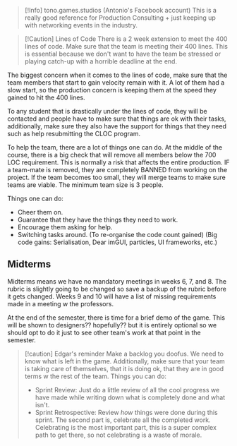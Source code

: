 > [!Info] tono.games.studios (Antonio's Facebook account)
> This is a really good reference for Production Consulting + just keeping up with networking events in the industry.

>[!Caution] Lines of Code
>There is a 2 week extension to meet the 400 lines of code. Make sure that the team is meeting their 400 lines. This is essential because we don't want to have the team be stressed or playing catch-up with a horrible deadline at the end.

The biggest concern when it comes to the lines of code, make sure that the team members that start to gain velocity remain with it. A lot of them had a slow start, so the production concern is keeping them at the speed they gained to hit the 400 lines.

To any student that is drastically under the lines of code, they will be contacted and people have to make sure that things are ok with their tasks, additionally, make sure they also have the support for things that they need such as help resubmitting the CLOC program.

To help the team, there are a lot of things one can do. At the middle of the course, there is a big check that will remove all members below the 700 LOC requirement. This is normally a risk that affects the entire production. IF a team-mate is removed, they are completely BANNED from working on the project. If the team becomes too small, they will merge teams to make sure teams are viable. The minimum team size is 3 people.

Things one can do:
- Cheer them on.
- Guarantee that they have the things they need to work.
- Encourage them asking for help.
- Switching tasks around. (To re-organise the code count gained) (Big code gains: Serialisation, Dear imGUI, particles, UI frameworks, etc.)

## Midterms
Midterms means we have no mandatory meetings in weeks 6, 7, and 8.
The rubric is slightly going to be changed so save a backup of the rubric before it gets changed.
Weeks 9 and 10 will have a list of missing requirements made in a meeting w the professors.

At the end of the semester, there is time for a brief demo of the game. This will be shown to designers?? hopefully?? but it is entirely optional so we should opt to do it just to see other team's work at that point in the semester.


>[!caution] Edgar's reminder
>Make a backlog you doofus. We need to know what is left in the game.
>Additionally, make sure that your team is taking care of themselves, that it is doing ok, that they are in good terms w the rest of the team. Things you can do:
>- Sprint Review: Just do a little review of all the cool progress we have made while writing down what is completely done and what isn't.
>- Sprint Retrospective: Review *how* things were done during this sprint. The second part is, celebrate all the completed work. Celebrating is the most important part, this is a super complex path to get there, so not celebrating is a waste of morale.